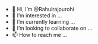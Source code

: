 - 👋 Hi, I’m @Rahulrajpurohi
- 👀 I’m interested in ...
- 🌱 I’m currently learning ...
- 💞️ I’m looking to collaborate on ...
- 📫 How to reach me ...

<!---
Rahulrajpurohi/Rahulrajpurohi is a ✨ special ✨ repository because its `README.md` (this file) appears on your GitHub profile.
You can click the Preview link to take a look at your changes.
--->
